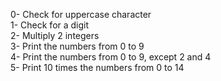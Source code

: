 0- Check for uppercase character</br>
1- Check for a digit</br>
2- Multiply 2 integers</br>
3- Print the numbers from 0 to 9</br>
4- Print the numbers from 0 to 9, except 2 and 4</br>
5- Print 10 times the numbers from 0 to 14
